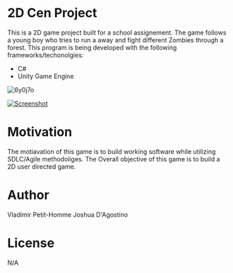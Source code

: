 # 2D Cen Project 

This is a 2D  game project built for a school assignement. The game follows a young boy who tries to run a away and fight different Zombies through a forest. This program is being developed with the following frameworks/techonolgies:

* C#
* Unity Game Engine 

![6y0j7o](https://user-images.githubusercontent.com/54378636/197422434-16819b74-8941-4c47-bc27-51a0f9415465.gif)



<a href="https://ibb.co/c34RKzd"><img src="https://i.ibb.co/9gQBmRj/Screenshot.png" alt="Screenshot" border="0"></a>

# Motivation 
The motiavation of this game is to build working software while utilizing SDLC/Agile methodoliges. The Overall objective of this game is to build a 2D user directed game. 


# Author 

Vladimir Petit-Homme
Joshua D'Agostino

# License 

N/A




